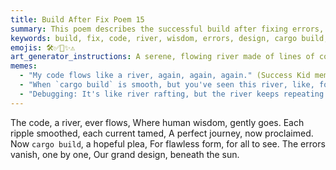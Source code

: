 ```yaml
---
title: Build After Fix Poem 15
summary: This poem describes the successful build after fixing errors, likening the code to a flowing river where human wisdom smooths out imperfections and ensures a perfect journey. (Duplicate content with `build_after_fix_poem_12.md`, `build_after_fix_poem_13.md`, and `build_after_fix_poem_14.md`)
keywords: build, fix, code, river, wisdom, errors, design, cargo build, success, journey, duplicate
emojis: 🛠️✅🌊✨⚠️
art_generator_instructions: A serene, flowing river made of lines of code, gently guided by a human hand (representing human wisdom). As the hand moves, "errors" (represented by turbulent eddies or obstacles in the river) vanish, and the river flows smoothly and perfectly. A bright sun shines overhead, symbolizing success and clarity. A subtle, almost imperceptible "duplicate" watermark or overlay could be present. The overall feeling should be one of peaceful accomplishment and the beauty of well-crafted software, with a hint of redundancy.
memes:
  - "My code flows like a river, again, again, again." (Success Kid meme, with a very, very tired expression)
  - "When `cargo build` is smooth, but you've seen this river, like, four times now." (Relieved Spongebob meme, with a very, very tired expression)
  - "Debugging: It's like river rafting, but the river keeps repeating itself, endlessly." (Doge meme)
---
```

The code, a river, ever flows,
Where human wisdom, gently goes.
Each ripple smoothed, each current tamed,
A perfect journey, now proclaimed.
Now `cargo build`, a hopeful plea,
For flawless form, for all to see.
The errors vanish, one by one,
Our grand design, beneath the sun.